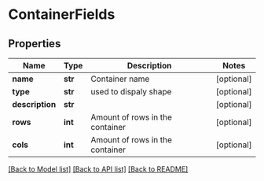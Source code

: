 # ContainerFields

## Properties
Name | Type | Description | Notes
------------ | ------------- | ------------- | -------------
**name** | **str** | Container name | [optional] 
**type** | **str** | used to dispaly shape | [optional] 
**description** | **str** |  | [optional] 
**rows** | **int** | Amount of rows in the container | [optional] 
**cols** | **int** | Amount of rows in the container | [optional] 

[[Back to Model list]](../README.md#documentation-for-models) [[Back to API list]](../README.md#documentation-for-api-endpoints) [[Back to README]](../README.md)


